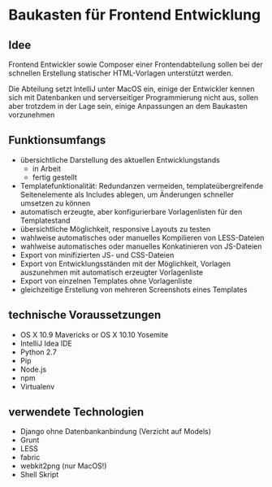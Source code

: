 # Baukasten für Frontend Entwicklung

## Idee
Frontend Entwickler sowie Composer einer Frontendabteilung sollen bei der schnellen Erstellung statischer HTML-Vorlagen unterstützt werden.

Die Abteilung setzt IntelliJ unter MacOS ein, einige der Entwickler kennen sich mit Datenbanken und serverseitiger Programmierung nicht aus, sollen aber trotzdem in der Lage sein, einige Anpassungen an dem Baukasten vorzunehmen

## Funktionsumfangs
- übersichtliche Darstellung des aktuellen Entwicklungstands
	- in Arbeit
	- fertig gestellt
- Templatefunktionalität: Redundanzen vermeiden, templateübergreifende Seitenelemente als Includes ablegen, um Änderungen schneller umsetzen zu können
- automatisch erzeugte, aber konfigurierbare Vorlagenlisten für den Templatestand
- übersichtliche Möglichkeit, responsive Layouts zu testen
- wahlweise automatisches oder manuelles Kompilieren von LESS-Dateien
- wahlweise automatisches oder manuelles Konkatinieren von JS-Dateien
- Export von minifizierten JS- und CSS-Dateien
- Export von Entwicklungsständen mit der Möglichkeit, Vorlagen auszunehmen mit automatisch erzeugter Vorlagenliste
- Export von einzelnen Templates ohne Vorlagenliste
- gleichzeitige Erstellung von mehreren Screenshots eines Templates


## technische Voraussetzungen
* OS X 10.9 Mavericks or OS X 10.10 Yosemite
* IntelliJ Idea IDE
* Python 2.7
* Pip
* Node.js
* npm
* Virtualenv

## verwendete Technologien
* Django ohne Datenbankanbindung (Verzicht auf Models)
* Grunt
* LESS
* fabric
* webkit2png (nur MacOS!)
* Shell Skript

